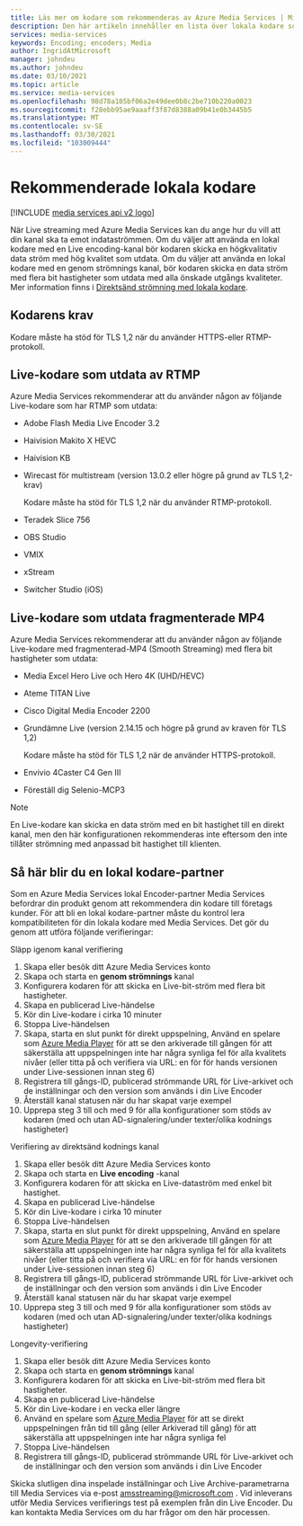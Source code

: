 ```yaml
---
title: Läs mer om kodare som rekommenderas av Azure Media Services | Microsoft Docs
description: Den här artikeln innehåller en lista över lokala kodare som rekommenderas av Azure Media Services.
services: media-services
keywords: Encoding; encoders; Media
author: IngridAtMicrosoft
manager: johndeu
ms.author: johndeu
ms.date: 03/10/2021
ms.topic: article
ms.service: media-services
ms.openlocfilehash: 98d78a105bf06a2e49dee0b8c2be710b220a0023
ms.sourcegitcommit: f28ebb95ae9aaaff3f87d8388a09b41e0b3445b5
ms.translationtype: MT
ms.contentlocale: sv-SE
ms.lasthandoff: 03/30/2021
ms.locfileid: "103009444"
---
```

# <a name="recommended-on-premises-encoders"></a>Rekommenderade lokala kodare

[!INCLUDE [media services api v2 logo](./includes/v2-hr.md)]

När Live streaming med Azure Media Services kan du ange hur du vill att din kanal ska ta emot indataströmmen. Om du väljer att använda en lokal kodare med en Live encoding-kanal bör kodaren skicka en högkvalitativ data ström med hög kvalitet som utdata. Om du väljer att använda en lokal kodare med en genom strömnings kanal, bör kodaren skicka en data ström med flera bit hastigheter som utdata med alla önskade utgångs kvaliteter. Mer information finns i [Direktsänd strömning med lokala kodare](media-services-live-streaming-with-onprem-encoders.md).

## <a name="encoder-requirements"></a>Kodarens krav

Kodare måste ha stöd för TLS 1,2 när du använder HTTPS-eller RTMP-protokoll.

## <a name="live-encoders-that-output-rtmp"></a>Live-kodare som utdata av RTMP 

Azure Media Services rekommenderar att du använder någon av följande Live-kodare som har RTMP som utdata:

- Adobe Flash Media Live Encoder 3.2
- Haivision Makito X HEVC
- Haivision KB
- Wirecast för multistream (version 13.0.2 eller högre på grund av TLS 1,2-krav)

  Kodare måste ha stöd för TLS 1,2 när du använder RTMP-protokoll.
- Teradek Slice 756
- OBS Studio
- VMIX
- xStream
- Switcher Studio (iOS)

## <a name="live-encoders-that-output-fragmented-mp4"></a>Live-kodare som utdata fragmenterade MP4 

Azure Media Services rekommenderar att du använder någon av följande Live-kodare med fragmenterad-MP4 (Smooth Streaming) med flera bit hastigheter som utdata:

- Media Excel Hero Live och Hero 4K (UHD/HEVC)
- Ateme TITAN Live
- Cisco Digital Media Encoder 2200
- Grundämne Live (version 2.14.15 och högre på grund av kraven för TLS 1,2)

  Kodare måste ha stöd för TLS 1,2 när de använder HTTPS-protokoll.
- Envivio 4Caster C4 Gen III
- Föreställ dig Selenio-MCP3

> [!NOTE]
> En Live-kodare kan skicka en data ström med en bit hastighet till en direkt kanal, men den här konfigurationen rekommenderas inte eftersom den inte tillåter strömning med anpassad bit hastighet till klienten.

## <a name="how-to-become-an-on-premises-encoder-partner"></a>Så här blir du en lokal kodare-partner

Som en Azure Media Services lokal Encoder-partner Media Services befordrar din produkt genom att rekommendera din kodare till företags kunder. För att bli en lokal kodare-partner måste du kontrol lera kompatibiliteten för din lokala kodare med Media Services. Det gör du genom att utföra följande verifieringar:

Släpp igenom kanal verifiering
1. Skapa eller besök ditt Azure Media Services konto
2. Skapa och starta en **genom strömnings** kanal
3. Konfigurera kodaren för att skicka en Live-bit-ström med flera bit hastigheter.
4. Skapa en publicerad Live-händelse
5. Kör din Live-kodare i cirka 10 minuter
6. Stoppa Live-händelsen
7. Skapa, starta en slut punkt för direkt uppspelning, Använd en spelare som [Azure Media Player](https://aka.ms/azuremediaplayer) för att se den arkiverade till gången för att säkerställa att uppspelningen inte har några synliga fel för alla kvalitets nivåer (eller titta på och verifiera via URL: en för för hands versionen under Live-sessionen innan steg 6)
8. Registrera till gångs-ID, publicerad strömmande URL för Live-arkivet och de inställningar och den version som används i din Live Encoder
9. Återställ kanal statusen när du har skapat varje exempel
10. Upprepa steg 3 till och med 9 för alla konfigurationer som stöds av kodaren (med och utan AD-signalering/under texter/olika kodnings hastigheter)

Verifiering av direktsänd kodnings kanal
1. Skapa eller besök ditt Azure Media Services konto
2. Skapa och starta en **Live encoding** -kanal
3. Konfigurera kodaren för att skicka en Live-dataström med enkel bit hastighet.
4. Skapa en publicerad Live-händelse
5. Kör din Live-kodare i cirka 10 minuter
6. Stoppa Live-händelsen
7. Skapa, starta en slut punkt för direkt uppspelning, Använd en spelare som [Azure Media Player](https://aka.ms/azuremediaplayer) för att se den arkiverade till gången för att säkerställa att uppspelningen inte har några synliga fel för alla kvalitets nivåer (eller titta på och verifiera via URL: en för för hands versionen under Live-sessionen innan steg 6)
8. Registrera till gångs-ID, publicerad strömmande URL för Live-arkivet och de inställningar och den version som används i din Live Encoder
9. Återställ kanal statusen när du har skapat varje exempel
10. Upprepa steg 3 till och med 9 för alla konfigurationer som stöds av kodaren (med och utan AD-signalering/under texter/olika kodnings hastigheter)

Longevity-verifiering
1. Skapa eller besök ditt Azure Media Services konto
2. Skapa och starta en **genom strömnings** kanal
3. Konfigurera kodaren för att skicka en Live-bit-ström med flera bit hastigheter.
4. Skapa en publicerad Live-händelse
5. Kör din Live-kodare i en vecka eller längre
6. Använd en spelare som [Azure Media Player](https://aka.ms/azuremediaplayer) för att se direkt uppspelningen från tid till gång (eller Arkiverad till gång) för att säkerställa att uppspelningen inte har några synliga fel
7. Stoppa Live-händelsen
8. Registrera till gångs-ID, publicerad strömmande URL för Live-arkivet och de inställningar och den version som används i din Live Encoder

Skicka slutligen dina inspelade inställningar och Live Archive-parametrarna till Media Services via e-post amsstreaming@microsoft.com . Vid inleverans utför Media Services verifierings test på exemplen från din Live Encoder. Du kan kontakta Media Services om du har frågor om den här processen.
